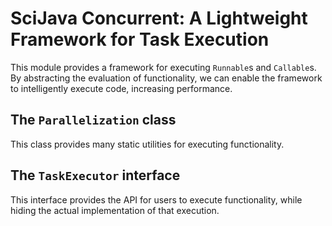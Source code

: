 # SciJava Concurrent: A Lightweight Framework for Task Execution

This module provides a framework for executing `Runnable`s and `Callable`s. By abstracting the evaluation of functionality, we can enable the framework to intelligently execute code, increasing performance.

## The `Parallelization` class

This class provides many static utilities for executing functionality.

## The `TaskExecutor` interface

This interface provides the API for users to execute functionality, while hiding the actual implementation of that execution.
